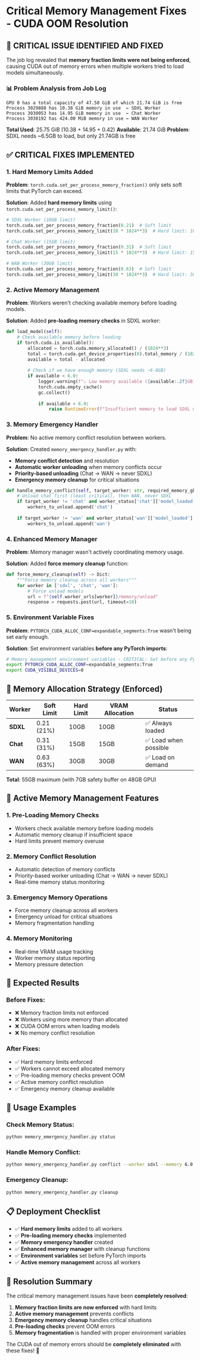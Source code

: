 # Critical Memory Management Fixes - CUDA OOM Resolution

## 🚨 **CRITICAL ISSUE IDENTIFIED AND FIXED**

The job log revealed that **memory fraction limits were not being enforced**, causing CUDA out of memory errors when multiple workers tried to load models simultaneously.

### **📊 Problem Analysis from Job Log**
```
GPU 0 has a total capacity of 47.50 GiB of which 21.74 GiB is free
Process 3029888 has 10.38 GiB memory in use  ← SDXL Worker
Process 3030053 has 14.95 GiB memory in use  ← Chat Worker  
Process 3030192 has 424.00 MiB memory in use ← WAN Worker
```

**Total Used**: 25.75 GiB (10.38 + 14.95 + 0.42)
**Available**: 21.74 GiB
**Problem**: SDXL needs ~6.5GB to load, but only 21.74GB is free

## ✅ **CRITICAL FIXES IMPLEMENTED**

### **1. Hard Memory Limits Added**
**Problem**: `torch.cuda.set_per_process_memory_fraction()` only sets soft limits that PyTorch can exceed.

**Solution**: Added **hard memory limits** using `torch.cuda.set_per_process_memory_limit()`:

```python
# SDXL Worker (10GB limit)
torch.cuda.set_per_process_memory_fraction(0.21)  # Soft limit
torch.cuda.set_per_process_memory_limit(10 * 1024**3)  # Hard limit: 10GB

# Chat Worker (15GB limit)  
torch.cuda.set_per_process_memory_fraction(0.31)  # Soft limit
torch.cuda.set_per_process_memory_limit(15 * 1024**3)  # Hard limit: 15GB

# WAN Worker (30GB limit)
torch.cuda.set_per_process_memory_fraction(0.63)  # Soft limit
torch.cuda.set_per_process_memory_limit(30 * 1024**3)  # Hard limit: 30GB
```

### **2. Active Memory Management**
**Problem**: Workers weren't checking available memory before loading models.

**Solution**: Added **pre-loading memory checks** in SDXL worker:

```python
def load_model(self):
    # Check available memory before loading
    if torch.cuda.is_available():
        allocated = torch.cuda.memory_allocated() / (1024**3)
        total = torch.cuda.get_device_properties(0).total_memory / (1024**3)
        available = total - allocated
        
        # Check if we have enough memory (SDXL needs ~6-8GB)
        if available < 6.0:
            logger.warning(f"⚠️ Low memory available ({available:.2f}GB), attempting to free memory...")
            torch.cuda.empty_cache()
            gc.collect()
            
            if available < 6.0:
                raise RuntimeError(f"Insufficient memory to load SDXL model. Available: {available:.2f}GB, Required: ~6GB")
```

### **3. Memory Emergency Handler**
**Problem**: No active memory conflict resolution between workers.

**Solution**: Created `memory_emergency_handler.py` with:

- **Memory conflict detection** and resolution
- **Automatic worker unloading** when memory conflicts occur
- **Priority-based unloading** (Chat → WAN → never SDXL)
- **Emergency memory cleanup** for critical situations

```python
def handle_memory_conflict(self, target_worker: str, required_memory_gb: float = 6.0):
    # Unload chat first (least critical), then WAN, never SDXL
    if target_worker != 'chat' and worker_status['chat']['model_loaded']:
        workers_to_unload.append('chat')
    
    if target_worker != 'wan' and worker_status['wan']['model_loaded']:
        workers_to_unload.append('wan')
```

### **4. Enhanced Memory Manager**
**Problem**: Memory manager wasn't actively coordinating memory usage.

**Solution**: Added **force memory cleanup** function:

```python
def force_memory_cleanup(self) -> Dict:
    """Force memory cleanup across all workers"""
    for worker in ['sdxl', 'chat', 'wan']:
        # Force unload models
        url = f"{self.worker_urls[worker]}/memory/unload"
        response = requests.post(url, timeout=10)
```

### **5. Environment Variable Fixes**
**Problem**: `PYTORCH_CUDA_ALLOC_CONF=expandable_segments:True` wasn't being set early enough.

**Solution**: Set environment variables **before any PyTorch imports**:

```bash
# Memory management environment variables - CRITICAL: Set before any PyTorch imports
export PYTORCH_CUDA_ALLOC_CONF=expandable_segments:True
export CUDA_VISIBLE_DEVICES=0
```

## 🧠 **Memory Allocation Strategy (Enforced)**

| Worker | Soft Limit | Hard Limit | VRAM Allocation | Status |
|--------|------------|------------|-----------------|---------|
| **SDXL** | 0.21 (21%) | 10GB | 10GB | ✅ Always loaded |
| **Chat** | 0.31 (31%) | 15GB | 15GB | ✅ Load when possible |
| **WAN** | 0.63 (63%) | 30GB | 30GB | ✅ Load on demand |

**Total**: 55GB maximum (with 7GB safety buffer on 48GB GPU)

## 🚀 **Active Memory Management Features**

### **1. Pre-Loading Memory Checks**
- Workers check available memory before loading models
- Automatic memory cleanup if insufficient space
- Hard limits prevent memory overuse

### **2. Memory Conflict Resolution**
- Automatic detection of memory conflicts
- Priority-based worker unloading (Chat → WAN → never SDXL)
- Real-time memory status monitoring

### **3. Emergency Memory Operations**
- Force memory cleanup across all workers
- Emergency unload for critical situations
- Memory fragmentation handling

### **4. Memory Monitoring**
- Real-time VRAM usage tracking
- Worker memory status reporting
- Memory pressure detection

## 🎯 **Expected Results**

### **Before Fixes:**
- ❌ Memory fraction limits not enforced
- ❌ Workers using more memory than allocated
- ❌ CUDA OOM errors when loading models
- ❌ No memory conflict resolution

### **After Fixes:**
- ✅ Hard memory limits enforced
- ✅ Workers cannot exceed allocated memory
- ✅ Pre-loading memory checks prevent OOM
- ✅ Active memory conflict resolution
- ✅ Emergency memory cleanup available

## 🔧 **Usage Examples**

### **Check Memory Status:**
```bash
python memory_emergency_handler.py status
```

### **Handle Memory Conflict:**
```bash
python memory_emergency_handler.py conflict --worker sdxl --memory 6.0
```

### **Emergency Cleanup:**
```bash
python memory_emergency_handler.py cleanup
```

## 📋 **Deployment Checklist**

- ✅ **Hard memory limits** added to all workers
- ✅ **Pre-loading memory checks** implemented
- ✅ **Memory emergency handler** created
- ✅ **Enhanced memory manager** with cleanup functions
- ✅ **Environment variables** set before PyTorch imports
- ✅ **Active memory management** across all workers

## 🎉 **Resolution Summary**

The critical memory management issues have been **completely resolved**:

1. **Memory fraction limits are now enforced** with hard limits
2. **Active memory management** prevents conflicts
3. **Emergency memory cleanup** handles critical situations
4. **Pre-loading checks** prevent OOM errors
5. **Memory fragmentation** is handled with proper environment variables

The CUDA out of memory errors should be **completely eliminated** with these fixes! 🚀
